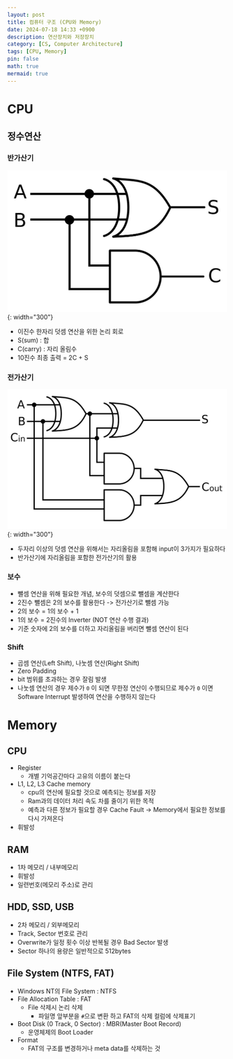 ```yaml
---
layout: post
title: 컴퓨터 구조 (CPU와 Memory)
date: 2024-07-18 14:33 +0900
description: 연산장치와 저장장치
category: [CS, Computer Architecture]
tags: [CPU, Memory]
pin: false
math: true
mermaid: true
---
```


# CPU

## 정수연산

### 반가산기
![half_adder](/assets/img/Half%20Adder.png){: width="300"}
- 이진수 한자리 덧셈 연산을 위한 논리 회로
- S(sum) : 합
- C(carry) : 자리 올림수
- 10진수 최종 출력 = 2C + S 

### 전가산기
![full_adder](/assets/img/Full%20Adder.png){: width="300"}
- 두자리 이상의 덧셈 연산을 위해서는 자리올림을 포함해 input이 3가지가 필요하다
- 반가산기에 자리올림을 포함한 전가산기의 활용

### 보수
- 뺄셈 연산을 위해 필요한 개념, 보수의 덧셈으로 뺄셈을 계산한다
- 2진수 뺄셈은 2의 보수를 활용한다 -> 전가산기로 뺄셈 가능
- 2의 보수 = 1의 보수 + 1
- 1의 보수 = 2진수의 Inverter (NOT 연산 수행 결과)
- 기준 숫자에 2의 보수를 더하고 자리올림을 버리면 뺄셈 연산이 된다

### Shift
- 곱셈 연산(Left Shift), 나눗셈 연산(Right Shift)
- Zero Padding
- bit 범위를 초과하는 경우 잘림 발생
- 나눗셈 연산의 경우 제수가 `0` 이 되면 무한정 연산이 수행되므로 제수가 `0` 이면 Software Interrupt 발생하여 연산을 수행하지 않는다

# Memory

## CPU
- Register
  - 개별 기억공간마다 고유의 이름이 붙는다
- L1, L2, L3 Cache memory
  - cpu의 연산에 필요할 것으로 예측되는 정보를 저장
  - Ram과의 데이터 처리 속도 차를 줄이기 위한 목적
  - 예측과 다른 정보가 필요할 경우 Cache Fault -> Memory에서 필요한 정보를 다시 가져온다
- 휘발성

## RAM
- 1차 메모리 / 내부메모리
- 휘발성
- 일련번호(메모리 주소)로 관리

## HDD, SSD, USB
- 2차 메모리 / 외부메모리
- Track, Sector 번호로 관리
- Overwrite가 일정 횟수 이상 반복될 경우 Bad Sector 발생
- Sector 하나의 용량은 일반적으로 512bytes

## File System (NTFS, FAT)
- Windows NT의 File System : NTFS
- File Allocation Table : FAT
  - File 삭제시 논리 삭제
    - 파일명 앞부분을 `#`으로 변환 하고 FAT의 삭제 컬럼에 삭제표기
- Boot Disk (0 Track, 0 Sector) : MBR(Master Boot Record)
  - 운영체제의 Boot Loader
- Format
  - FAT의 구조를 변경하거나 meta data를 삭제하는 것
